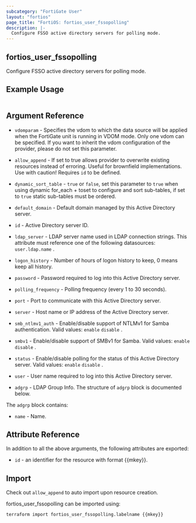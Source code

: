 ```yaml
---
subcategory: "FortiGate User"
layout: "fortios"
page_title: "FortiOS: fortios_user_fssopolling"
description: |-
  Configure FSSO active directory servers for polling mode.
---
```


## fortios_user_fssopolling
Configure FSSO active directory servers for polling mode.

## Example Usage

```hcl

```

## Argument Reference
* `vdomparam` - Specifies the vdom to which the data source will be applied when the FortiGate unit is running in VDOM mode. Only one vdom can be specified. If you want to inherit the vdom configuration of the provider, please do not set this parameter.
* `allow_append` - If set to true allows provider to overwrite existing resources instead of erroring. Useful for brownfield implementations. Use with caution! Requires `id` to be defined.
* `dynamic_sort_table` - `true` or `false`, set this parameter to `true` when using dynamic for_each + toset to configure and sort sub-tables, if set to `true` static sub-tables must be ordered.

* `default_domain` - Default domain managed by this Active Directory server.
* `id` - Active Directory server ID.
* `ldap_server` - LDAP server name used in LDAP connection strings. This attribute must reference one of the following datasources: `user.ldap.name` .
* `logon_history` - Number of hours of logon history to keep, 0 means keep all history.
* `password` - Password required to log into this Active Directory server.
* `polling_frequency` - Polling frequency (every 1 to 30 seconds).
* `port` - Port to communicate with this Active Directory server.
* `server` - Host name or IP address of the Active Directory server.
* `smb_ntlmv1_auth` - Enable/disable support of NTLMv1 for Samba authentication. Valid values: `enable` `disable` .
* `smbv1` - Enable/disable support of SMBv1 for Samba. Valid values: `enable` `disable` .
* `status` - Enable/disable polling for the status of this Active Directory server. Valid values: `enable` `disable` .
* `user` - User name required to log into this Active Directory server.
* `adgrp` - LDAP Group Info. The structure of `adgrp` block is documented below.

The `adgrp` block contains:

* `name` - Name.

## Attribute Reference

In addition to all the above arguments, the following attributes are exported:
* `id` - an identifier for the resource with format {{mkey}}.

## Import

Check out `allow_append` to auto import upon resource creation.

fortios_user_fssopolling can be imported using:
```sh
terraform import fortios_user_fssopolling.labelname {{mkey}}
```

